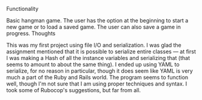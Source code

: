 Functionality

Basic hangman game. The user has the option at the beginning to start a new game or to load a saved game. The user can also save a game in progress.
Thoughts

This was my first project using file I/O and serialization. I was glad the assignment mentioned that it is possible to serialize entire classes — at first I was making a Hash of all the instance variables and serializing that (that seems to amount to about the same thing). I ended up using YAML to serialize, for no reason in particular, though it does seem like YAML is very much a part of the Ruby and Rails world. The program seems to function well, though I'm not sure that I am using proper techniques and syntax. I took some of Rubocop's suggestions, but far from all.